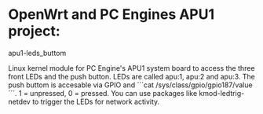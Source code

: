 # OpenWrt and PC Engines APU1 project:

apu1-leds_buttom

Linux kernel module for PC Engine's APU1 system board to access the three front LEDs and the push button.
LEDs are called apu:1, apu:2 and apu:3. The push buttom is accesable via GPIO and ´´´cat /sys/class/gpio/gpio187/value´´´. 1 = unpressed, 0 = pressed.
You can use packages like kmod-ledtrig-netdev to trigger the LEDs for network activity.

